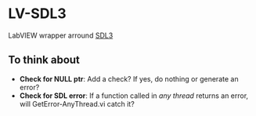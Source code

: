 # LV-SDL3
LabVIEW wrapper arround [SDL3](https://wiki.libsdl.org/SDL3/FrontPage)


## To think about

- **Check for NULL ptr**: Add a check? If yes, do nothing or generate an error?
- **Check for SDL error**: If a function called in *any thread* returns an error, will GetError-AnyThread.vi catch it?